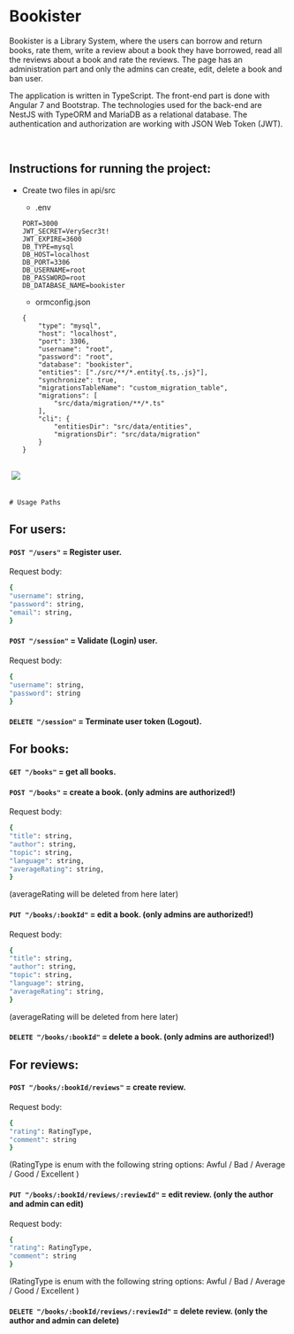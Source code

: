 # Bookister

Bookister is a Library System, where the users can borrow and return books, rate them, write a review about a book they have borrowed, read all the reviews about a book and rate the reviews. The page has an administration part and only the admins can create, edit, delete a book and ban user.

The application is written in TypeScript. The front-end part is done with Angular 7 and Bootstrap. The technologies used for the back-end are NestJS with TypeORM and MariaDB as a relational database. The authentication and authorization are working with JSON Web Token (JWT).

<br />

## Instructions for running the project:

* Create two files in api/src
    * .env

    ```
    PORT=3000
    JWT_SECRET=VerySecr3t!
    JWT_EXPIRE=3600
    DB_TYPE=mysql
    DB_HOST=localhost
    DB_PORT=3306
    DB_USERNAME=root
    DB_PASSWORD=root
    DB_DATABASE_NAME=bookister
    ```
    
    * ormconfig.json

    ```
    {
        "type": "mysql",
        "host": "localhost",
        "port": 3306,
        "username": "root",
        "password": "root",
        "database": "bookister",
        "entities": ["./src/**/*.entity{.ts,.js}"],
        "synchronize": true,
        "migrationsTableName": "custom_migration_table",
        "migrations": [
            "src/data/migration/**/*.ts"
        ],
        "cli": {
            "entitiesDir": "src/data/entities",
            "migrationsDir": "src/data/migration"
        }
    }

    ```
   
   
<br />

<img src="" width="https://user-images.githubusercontent.com/13811965/67276614-c14c8000-f4cd-11e9-8586-df7e7f4f3a0c.png">

<img src="https://user-images.githubusercontent.com/13811965/67276554-9feb9400-f4cd-11e9-9627-8089797e83b6.png" width="">

<img src="" width="https://user-images.githubusercontent.com/13811965/67276716-f35de200-f4cd-11e9-87ce-4b9b54c96748.png">



<br />
<br />



    # Usage Paths

  

## For users:

#### ``POST "/users"`` = Register user.
Request body:

```bash
{
"username": string,
"password": string,
"email": string,
}
```

#### ``POST "/session"`` = Validate (Login) user.
Request body:

```bash
{
"username": string,
"password": string
}
```

#### ``DELETE "/session"`` = Terminate user token (Logout).

  
## For books:

#### ``GET "/books"`` = get all books.

#### ``POST "/books"`` = create a book. (only admins are authorized!)
Request body:

```bash
{
"title": string,
"author": string,
"topic": string,
"language": string,
"averageRating": string,
}
```

(averageRating will be deleted from here later)


#### ``PUT "/books/:bookId"`` = edit a book. (only admins are authorized!)
Request body:

```bash
{
"title": string,
"author": string,
"topic": string,
"language": string,
"averageRating": string,
}
```

(averageRating will be deleted from here later)


#### ``DELETE "/books/:bookId"`` = delete a book. (only admins are authorized!)



## For reviews:

#### ``POST "/books/:bookId/reviews"`` = create review.
Request body:

```bash
{
"rating": RatingType,
"comment": string
}
```

(RatingType is enum with the following string options: Awful / Bad / Average / Good / Excellent )


#### ``PUT "/books/:bookId/reviews/:reviewId"`` = edit review. (only the author and admin can edit)
Request body:

```bash
{
"rating": RatingType,
"comment": string
}
```

(RatingType is enum with the following string options: Awful / Bad / Average / Good / Excellent )

#### ``DELETE "/books/:bookId/reviews/:reviewId"`` = delete review. (only the author and admin can delete)





